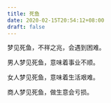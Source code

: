 ```yaml
---
title: 死鱼
date: 2020-02-15T20:54:12+08:00
draft: false
---
```


梦见死鱼，不祥之兆，会遇到困难。


男人梦见死鱼，意味着事业不顺。


女人梦见死鱼，意味着生活艰难。


商人梦见死鱼，做生意会亏损。
